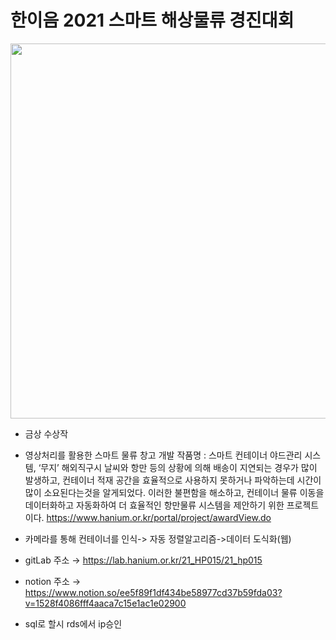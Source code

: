 # 한이음 2021 스마트 해상물류 경진대회
<img src ="https://www.hanium.or.kr/upload/d260c136-5ac4-494b-81b4-54ad2259e24f.jpg" height=600px weight=480px>

* 금상 수상작
* 영상처리를 활용한 스마트 물류 창고 개발
작품명 : 스마트 컨테이너 야드관리 시스템, ‘무지’
해외직구시 날씨와 항만 등의 상황에 의해 배송이 지연되는 경우가 많이 발생하고, 컨테이너 적재 공간을 효율적으로 사용하지 못하거나 파악하는데 시간이 많이 소요된다는것을 알게되었다. 이러한 불편함을 해소하고, 컨테이너 물류 이동을 데이터화하고 자동화하여 더 효율적인 항만물류 시스템을 제안하기 위한 프로젝트이다.
https://www.hanium.or.kr/portal/project/awardView.do
  

* 카메라를 통해 컨테이너를 인식-> 자동 정렬알고리즘->데이터 도식화(웹)

* gitLab 주소 → https://lab.hanium.or.kr/21_HP015/21_hp015

* notion 주소 → https://www.notion.so/ee5f89f1df434be58977cd37b59fda03?v=1528f4086fff4aaca7c15e1ac1e02900 

* sql로 할시 rds에서 ip승인
